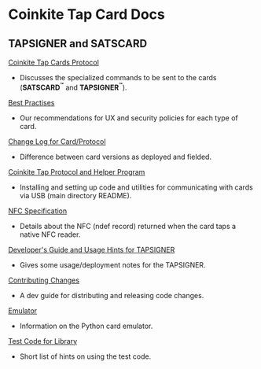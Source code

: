 # Coinkite Tap Card Docs

## TAPSIGNER and SATSCARD

[Coinkite Tap Cards Protocol](protocol.md)
- Discusses the specialized commands to be sent to the cards (**SATSCARD<sup>&trade;</sup>** and **TAPSIGNER<sup>&trade;</sup>**).

[Best Practises](best-practices.md)
- Our recommendations for UX and security policies for each type of card.

[Change Log for Card/Protocol](change-log.md)
- Difference between card versions as deployed and fielded.

[Coinkite Tap Protocol and Helper Program](/README.md)
- Installing and setting up code and utilities for communicating with cards via USB (main directory README).

[NFC Specification](nfc-spec.md)
- Details about the NFC (ndef record) returned when the card taps a native NFC reader.

[Developer's Guide and Usage Hints for TAPSIGNER](tapsigner-hints.md)
- Gives some usage/deployment notes for the TAPSIGNER.

[Contributing Changes](/CHANGES.md)
- A dev guide for distributing and releasing code changes.

[Emulator](/emulator/README.md)
- Information on the Python card emulator.

[Test Code for Library](/testing/README.md)
- Short list of hints on using the test code.
